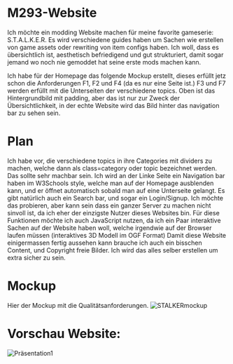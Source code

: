 # M293-Website

Ich möchte ein modding Website machen für meine favorite gameserie: S.T.A.L.K.E.R. Es wird verschiedene guides haben um Sachen wie erstellen von game assets oder rewriting von item configs haben. Ich woll, dass es übersichtlich ist, aesthetisch befriedigend und gut strukturiert, damit sogar jemand wo noch nie gemoddet hat seine erste mods machen kann.

Ich habe für der Homepage das folgende Mockup erstellt, dieses erfüllt jetz schon die Anforderungen F1, F2 und F4 (da es nur eine Seite ist.) F3 und F7 werden erfüllt mit die Unterseiten der verschiedene topics. Oben ist das Hintergrundbild mit padding, aber das ist nur zur Zweck der Übersichtlichkeit, in der echte Website wird das Bild hinter das navigation bar zu sehen sein.

# Plan

Ich habe vor, die verschiedene topics in ihre Categories mit dividers zu machen, welche dann als class=category oder topic bezeichnet werden. Das sollte sehr machbar sein.
Ich wird an der Linke Seite ein Navigation bar haben im W3Schools style, welche man auf der Homepage ausblenden kann, und er öffnet automatisch sobald man auf eine Unterseite gelangt. Es gibt natürlich auch ein Search bar, und sogar ein Login/Signup. Ich möchte das probieren, aber kann sein dass ein ganzer Server zu machen nicht sinvoll ist, da ich eher der einzigste Nutzer dieses Websites bin. Für diese Funktionen möchte ich auch JavaScript nutzen, da ich ein Paar interaktive Sachen auf der Website haben woll, welche irgendwie auf der Browser laufen müssen (interaktives 3D Modell im OGF Format)
Damit diese Website einigermassen fertig aussehen kann brauche ich auch ein bisschen Content, und Copyright freie Bilder. Ich wird das alles selber erstellen um extra sicher zu sein.

# Mockup
Hier der Mockup mit die Qualitätsanforderungen.
![STALKERmockup](https://github.com/HerrDextro/M293-Website/assets/142605719/ca84e9cd-db39-42fe-9bf1-cde4fe47f195)

# Vorschau Website:

![Präsentation1](https://github.com/HerrDextro/M293-Website/assets/142605719/b44bd1b0-04cb-4d26-accf-df2a64aa4163)
